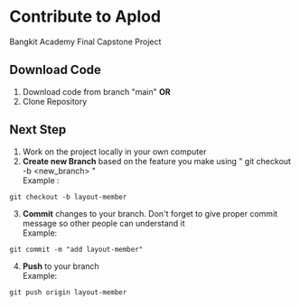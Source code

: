 # Contribute to Aplod
Bangkit Academy Final Capstone Project

## Download Code
1. Download code from branch "main" **OR** 
2. Clone Repository

## Next Step
1. Work on the project locally in your own computer
2. **Create new Branch** based on the feature you make using " git checkout -b <new_branch> " <br/>
Example :
```
git checkout -b layout-member
```
3. **Commit** changes to your branch. Don't forget to give proper commit message so other people can understand it <br/>
Example:
```
git commit -m "add layout-member"
```
4. **Push** to your branch <br/>
Example:
```
git push origin layout-member
```
